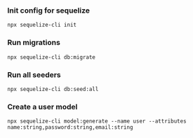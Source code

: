 ### Init config for sequelize

```
npx sequelize-cli init
```

### Run migrations

```
npx sequelize-cli db:migrate
```

### Run all seeders

```
npx sequelize-cli db:seed:all
```

### Create a user model

```
npx sequelize-cli model:generate --name user --attributes name:string,password:string,email:string
```